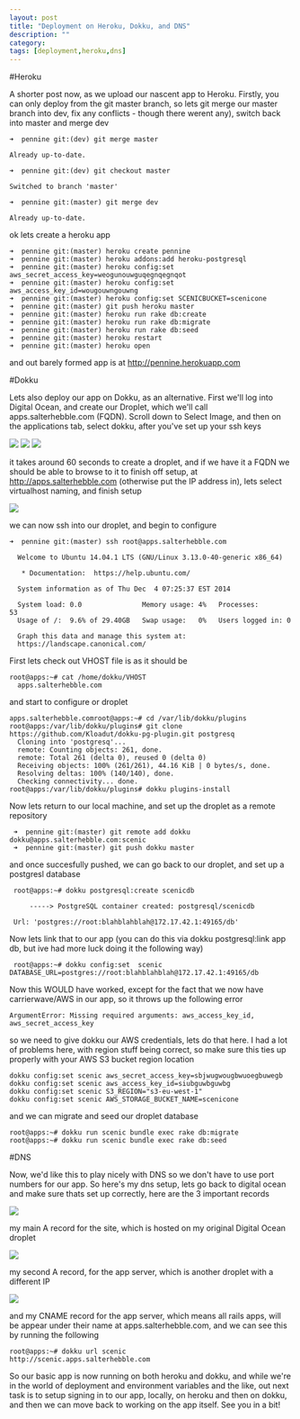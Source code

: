 ```yaml
---
layout: post
title: "Deployment on Heroku, Dokku, and DNS"
description: ""
category: 
tags: [deployment,heroku,dns]
---
```


#Heroku

A shorter post now, as we upload our nascent app to Heroku. Firstly, you can only deploy from the git master branch, so lets git merge our master branch into dev, fix any conflicts - though there werent any), switch back into master and merge dev

`➜  pennine git:(dev) git merge master`

`Already up-to-date.`

`➜  pennine git:(dev) git checkout master`

`Switched to branch 'master'`

`➜  pennine git:(master) git merge dev`

`Already up-to-date.`

ok lets create a heroku app

    ➜  pennine git:(master) heroku create pennine
    ➜  pennine git:(master) heroku addons:add heroku-postgresql
    ➜  pennine git:(master) heroku config:set aws_secret_access_key=weogunouwguqegnqegnqot
    ➜  pennine git:(master) heroku config:set aws_access_key_id=wougouwngouwng
    ➜  pennine git:(master) heroku config:set SCENICBUCKET=scenicone
    ➜  pennine git:(master) git push heroku master
    ➜  pennine git:(master) heroku run rake db:create
    ➜  pennine git:(master) heroku run rake db:migrate
    ➜  pennine git:(master) heroku run rake db:seed
    ➜  pennine git:(master) heroku restart
    ➜  pennine git:(master) heroku open

and out barely formed app is at http://pennine.herokuapp.com

#Dokku

Lets also deploy our app on Dokku, as an alternative. First we'll log into Digital Ocean, and create our Droplet, which we'll call apps.salterhebble.com (FQDN). Scroll down to Select Image, and then on the applications tab, select dokku, after you've set up your ssh keys

<img src="http://salterhebble.com/blogpics/do1.jpg">

<img src="http://salterhebble.com/blogpics/do2.jpg">

<img src="http://salterhebble.com/blogpics/do3.jpg">

it takes around 60 seconds to create a droplet, and if we have it a FQDN we should be able to browse to it to finish off setup, at http://apps.salterhebble.com (otherwise put the IP address in), lets select virtualhost naming, and finish setup

<img src="http://salterhebble.com/blogpics/do4.jpg">

we can now ssh into our droplet, and begin to configure


    ➜  pennine git:(master) ssh root@apps.salterhebble.com

      Welcome to Ubuntu 14.04.1 LTS (GNU/Linux 3.13.0-40-generic x86_64)

       * Documentation:  https://help.ubuntu.com/

      System information as of Thu Dec  4 07:25:37 EST 2014

      System load: 0.0               Memory usage: 4%   Processes:       53
      Usage of /:  9.6% of 29.40GB   Swap usage:   0%   Users logged in: 0

      Graph this data and manage this system at:
      https://landscape.canonical.com/

First lets check out VHOST file is as it should be

    root@apps:~# cat /home/dokku/VHOST
      apps.salterhebble.com
      
and start to configure or droplet

    apps.salterhebble.comroot@apps:~# cd /var/lib/dokku/plugins
    root@apps:/var/lib/dokku/plugins# git clone https://github.com/Kloadut/dokku-pg-plugin.git postgresq
      Cloning into 'postgresq'...
      remote: Counting objects: 261, done.
      remote: Total 261 (delta 0), reused 0 (delta 0)
      Receiving objects: 100% (261/261), 44.16 KiB | 0 bytes/s, done.
      Resolving deltas: 100% (140/140), done.
      Checking connectivity... done.
    root@apps:/var/lib/dokku/plugins# dokku plugins-install
    
 Now lets return to our local machine, and set up the droplet as a remote repository
 
     ➜  pennine git:(master) git remote add dokku dokku@apps.salterhebble.com:scenic
     ➜  pennine git:(master) git push dokku master 
    
 and once succesfully pushed, we can go back to our droplet, and set up a postgresl database
 
     root@apps:~# dokku postgresql:create scenicdb

         -----> PostgreSQL container created: postgresql/scenicdb 
      
     Url: 'postgres://root:blahblahblah@172.17.42.1:49165/db'
     
     
 Now lets link that to our app (you can do this via dokku postgresql:link app db, but ive had more luck doing it the following way)
 
     root@apps:~# dokku config:set  scenic DATABASE_URL=postgres://root:blahblahblah@172.17.42.1:49165/db
     

Now this WOULD have worked, except for the fact that we now have carrierwave/AWS in our app, so it throws up the following error

`ArgumentError: Missing required arguments: aws_access_key_id, aws_secret_access_key`

so we need to give dokku our AWS credentials, lets do that here. I had a lot of problems here, with region stuff being correct, so make sure this ties up properly with your AWS S3 bucket region location

    dokku config:set scenic aws_secret_access_key=sbjwugwougbwuoegbuwegb
    dokku config:set scenic aws_access_key_id=siubguwbguwbg
    dokku config:set scenic S3_REGION="s3-eu-west-1"
    dokku config:set scenic AWS_STORAGE_BUCKET_NAME=scenicone
    
and we can migrate and seed our droplet database

    root@apps:~# dokku run scenic bundle exec rake db:migrate
    root@apps:~# dokku run scenic bundle exec rake db:seed
    
#DNS
 
Now, we'd like this to play nicely with DNS so we don't have to use port numbers for our app. So here's my dns setup, lets go back to digital ocean and make sure thats set up correctly, here are the 3 important records

<img src="http://salterhebble.com/blogpics/dns101.jpg">

my main A record for the site, which is hosted on my original Digital Ocean droplet

<img src="http://salterhebble.com/blogpics/dns102.jpg">

my second A record, for the app server, which is another droplet with a different IP

<img src="http://salterhebble.com/blogpics/dns103.jpg">

and my CNAME record for the app server, which means all rails apps, will be appear under their name at apps.salterhebble.com, and we can see this by running the following

    root@apps:~# dokku url scenic
    http://scenic.apps.salterhebble.com
    
    
So our basic app is now running on both heroku and dokku, and while we're in the world of deployment and environment variables and the like, out next task is to setup signing in to our app, locally, on heroku and then on dokku, and then we can move back to working on the app itself. See you in a bit!
    
    







